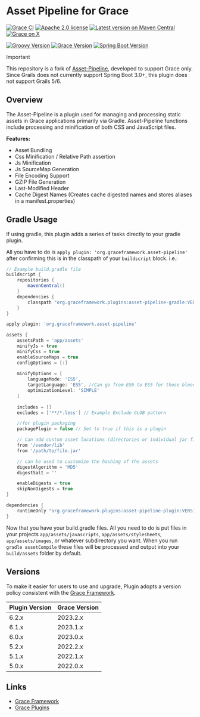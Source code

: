 # Asset Pipeline for Grace

[![Grace CI](https://github.com/graceframework/grace-asset-pipeline/workflows/Grace%20CI/badge.svg?style=flat)](https://github.com/graceframework/grace-asset-pipeline/actions?query=workflow%3A%Grace+CI%22)
[![Apache 2.0 license](https://img.shields.io/badge/License-APACHE%202.0-green.svg?logo=APACHE&style=flat)](https://opensource.org/licenses/Apache-2.0)
[![Latest version on Maven Central](https://img.shields.io/maven-central/v/org.graceframework.plugins/asset-pipeline-core.svg?label=Maven%20Central&logo=apache-maven&style=flat)](https://search.maven.org/search?q=g:org.graceframework.plugins)
[![Grace on X](https://img.shields.io/twitter/follow/graceframework?style=social)](https://twitter.com/graceframework)

[![Groovy Version](https://img.shields.io/badge/Groovy-4.0.24-blue?style=flat&color=4298b8)](https://groovy-lang.org/releasenotes/groovy-4.0.html)
[![Grace Version](https://img.shields.io/badge/Grace-2023.2.0-blue?style=flat&color=f49b06)](https://github.com/graceframework/grace-framework/releases/tag/v2023.2.0)
[![Spring Boot Version](https://img.shields.io/badge/Spring_Boot-3.2.12-blue?style=flat&color=6db33f)](https://github.com/spring-projects/spring-boot/releases/tag/v3.2.12)

> [!IMPORTANT]
> This repository is a fork of [Asset-Pipeline](https://github.com/bertramdev/asset-pipeline), developed to support Grace only. 
> Since Grails does not currently support Spring Boot 3.0+, this plugin does not support Grails 5/6.

## Overview

The Asset-Pipeline is a plugin used for managing and processing static assets in Grace applications primarily via Gradle. Asset-Pipeline functions include processing and minification of both CSS and JavaScript files.

**Features:**

* Asset Bundling
* Css Minification / Relative Path assertion
* Js Minification
* Js SourceMap Generation
* File Encoding Support
* GZIP File Generation
* Last-Modified Header
* Cache Digest Names (Creates cache digested names and stores aliases in a manifest.properties)

## Gradle Usage

If using gradle, this plugin adds a series of tasks directly to your gradle plugin. 

All you have to do is `apply plugin: 'org.graceframework.asset-pipeline'` after confirming this is in the classpath of your `buildscript` block. i.e.:

```groovy
// Example build.gradle file
buildscript {
    repositories {
        mavenCentral()
    }
    dependencies {
        classpath "org.graceframework.plugins:asset-pipeline-gradle:VERSION"
    }
}

apply plugin: 'org.graceframework.asset-pipeline'

assets {
    assetsPath = 'app/assets'
    minifyJs = true
    minifyCss = true
    enableSourceMaps = true
    configOptions = [:]
  
    minifyOptions = [
        languageMode: 'ES5',
        targetLanguage: 'ES5', //Can go from ES6 to ES5 for those bleeding edgers
        optimizationLevel: 'SIMPLE'
    ]
  
    includes = []
    excludes = ['**/*.less'] // Example Exclude GLOB pattern

    //for plugin packaging
    packagePlugin = false // Set to true if this is a plugin

    // Can add custom asset locations (directories or individual jar files)
    from '/vendor/lib'
    from '/path/to/file.jar'

    // can be used to customize the hashing of the assets
    digestAlgorithm = 'MD5'
    digestSalt = ''

    enableDigests = true
    skipNonDigests = true
}

dependencies {
    runtimeOnly "org.graceframework.plugins:asset-pipeline-plugin:VERSION"
}

```

Now that you have your build.gradle files. All you need to do is put files in your projects `app/assets/javascripts`, `app/assets/stylesheets`, `app/assets/images`, or whatever subdirectory you want.
When you run `gradle assetCompile` these files will be processed and output into your `build/assets` folder by default.

## Versions

To make it easier for users to use and upgrade, Plugin adopts a version policy consistent with the [Grace Framework](https://github.com/graceframework/grace-framework).

| Plugin Version | Grace Version |
|----------------|---------------|
| 6.2.x          | 2023.2.x      |
| 6.1.x          | 2023.1.x      |
| 6.0.x          | 2023.0.x      |
| 5.2.x          | 2022.2.x      |
| 5.1.x          | 2022.1.x      |
| 5.0.x          | 2022.0.x      |

## Links

- [Grace Framework](https://github.com/graceframework/grace-framework)
- [Grace Plugins](https://github.com/grace-plugins)

